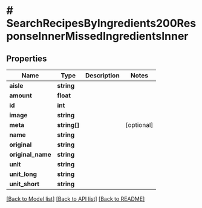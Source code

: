 # # SearchRecipesByIngredients200ResponseInnerMissedIngredientsInner

## Properties

Name | Type | Description | Notes
------------ | ------------- | ------------- | -------------
**aisle** | **string** |  |
**amount** | **float** |  |
**id** | **int** |  |
**image** | **string** |  |
**meta** | **string[]** |  | [optional]
**name** | **string** |  |
**original** | **string** |  |
**original_name** | **string** |  |
**unit** | **string** |  |
**unit_long** | **string** |  |
**unit_short** | **string** |  |

[[Back to Model list]](../../README.md#models) [[Back to API list]](../../README.md#endpoints) [[Back to README]](../../README.md)
